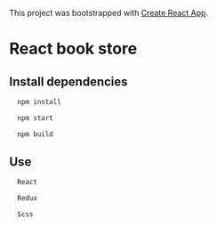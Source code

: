 This project was bootstrapped with [Create React App](https://github.com/facebook/create-react-app).

# React book store

## Install dependencies
```bash
  npm install

  npm start

  npm build
```

## Use
```bash
  React

  Redux

  Scss
```